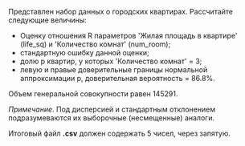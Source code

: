 Представлен набор данных о городских квартирах. Рассчитайте следующие величины:

* Оценку отношения R параметров 'Жилая площадь в квартире' (life_sq) и 'Количество комнат' (num_room);
* стандартную ошибку данной оценки;
* долю p квартир, у которых 'Количество комнат' = 3;
* левую и правые доверительные границы нормальной аппроксимации p, доверительная вероятность = 86.8%.

Объем генеральной совокупности равен 145291.    

*Примечание*. Под дисперсией и стандартным отклонением подразумеваются их выборочные (несмещенные) аналоги.
    
Итоговый файл **.csv** должен содержать 5 чисел, через запятую.